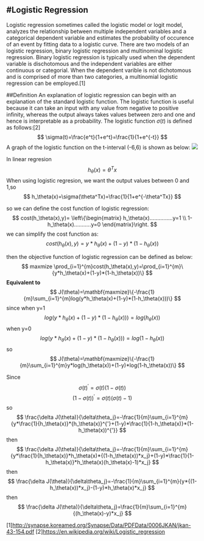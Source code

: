 #Logistic Regression
---
Logistic regression sometimes called the logistic model or logit model, analyzes the relationship between multiple independent variables and a categorical dependent variable and estimates the probability of occurence of an event by fitting data to a logistic curve. There are two models of an logistic regression, binary logistic regression and multinominal logistic regression. Binary logistic regression is typically used when the dependent variable is dischotomous and the independent variables are either continuous or categorial. When the dependent varible is not dichotomous and is comprised of more than two categories, a multinomial logistic regression can be employed.[1]

##Definition
An explanation of logistic regression can begin with an explanation of the standard logistic function. The logistic function is useful because it can take an input with any value from negative to positive infinity, whereas the output always takes values between zero and one and hence is interpretable as a probability. The logistic function  $\sigma(t)$ is defined as follows:[2]
$$
\sigma(t)=\frac{e^t}{1+e^t}=\frac{1}{1+e^{-t}}
$$
A graph of the logistic function on the t-interval (-6,6) is shown as below:
<img src="https://upload.wikimedia.org/wikipedia/commons/thumb/8/88/Logistic-curve.svg/600px-Logistic-curve.svg.png"
/>

In linear regresion
$$
h_\theta(x)=\theta^Tx
$$
When using logistic regresion, we want the output values between 0 and 1,so
$$
h_\theta(x)=\sigma(\theta^Tx)=\frac{1}{1+e^{-\theta^Tx}}
$$

so we can define the cost function of logistic regression:
$$
cost(h_\theta(x),y)=
\left\{\begin{matrix}
h_\theta(x)...............y=1
\\ 1-h_\theta(x)...........y=0
\end{matrix}\right.
$$
we can simplify the cost function as:
$$
cost(h_\theta(x),y)=y*h_\theta(x)+(1-y)*(1-h_\theta(x))
$$

then the objective function of logistic regression can be defined as below:
$$
maxmize \prod_{i=1}^{m}cost(h_\theta(x),y)=\prod_{i=1}^{m}\{y*h_\theta(x)+(1-y)*(1-h_\theta(x))\}
$$
**Equivalent to**
$$
J(\theta)=\mathbf{maxmize}\{-\frac{1}{m}\sum_{i=1}^{m}log(y*h_\theta(x)+(1-y)*(1-h_\theta(x)))\}
$$
since when y=1 
$$
log(y*h_\theta(x)+(1-y)*(1-h_\theta(x)))=log(h_\theta(x))
$$
when y=0
$$
log(y*h_\theta(x)+(1-y)*(1-h_\theta(x)))=log(1-h_\theta(x))
$$
so
$$
J(\theta)=\mathbf{maxmize}\{-\frac{1}{m}\sum_{i=1}^{m}y*log(h_\theta(x))+(1-y)*log(1-h_\theta(x))\}
$$

Since
$$
\sigma(t)^{'}=\sigma(t)(1-\sigma(t))
$$
$$
(1-\sigma(t))^{'}=\sigma(t)(\sigma(t)-1)
$$
so
$$
\frac{\delta J(\theta)}{\delta\theta_j}=-\frac{1}{m}\sum_{i=1}^{m}{y*\frac{1}{h_\theta(x)}*{h_\theta(x)}^{'}+(1-y)*\frac{1}{1-h_\theta(x)}*(1-h_\theta(x))^{'}}
$$
then
$$
\frac{\delta J(\theta)}{\delta\theta_j}=-\frac{1}{m}\sum_{i=1}^{m}{y*\frac{1}{h_\theta(x)}*h_\theta(x)*{(1-h_\theta(x))*x_j}+(1-y)*\frac{1}{1-h_\theta(x)}*h_\theta(x)(h_\theta(x)-1)*x_j}
$$
then
$$
\frac{\delta J(\theta)}{\delta\theta_j}=-\frac{1}{m}\sum_{i=1}^{m}{y*{(1-h_\theta(x))*x_j}-(1-y)*h_\theta(x)*x_j}
$$
then
$$
\frac{\delta J(\theta)}{\delta\theta_j}=\frac{1}{m}\sum_{i=1}^{m}{(h_\theta(x)-y)*x_j}
$$


[1]http://synapse.koreamed.org/Synapse/Data/PDFData/0006JKAN/jkan-43-154.pdf
[2]https://en.wikipedia.org/wiki/Logistic_regression

